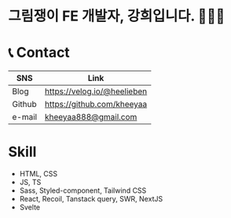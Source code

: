 # 그림쟁이 FE 개발자, 강희입니다. 👩🏻‍💻


# 📞 Contact

| SNS | Link |
| --- | --- |
| Blog | https://velog.io/@heelieben |
| Github | https://github.com/kheeyaa |
| e-mail | kheeyaa888@gmail.com |

# Skill

- HTML, CSS
- JS, TS
- Sass, Styled-component, Tailwind CSS
- React, Recoil, Tanstack query, SWR, NextJS
- Svelte
